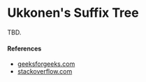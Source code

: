 # Ukkonen's Suffix Tree

TBD.

#### References

- [geeksforgeeks.com](www.geeksforgeeks.org/ukkonens-suffix-tree-construction-part-1)
- [stackoverflow.com](stackoverflow.com/questions/9452701/ukkonens-suffix-tree-algorithm-in-plain-english)